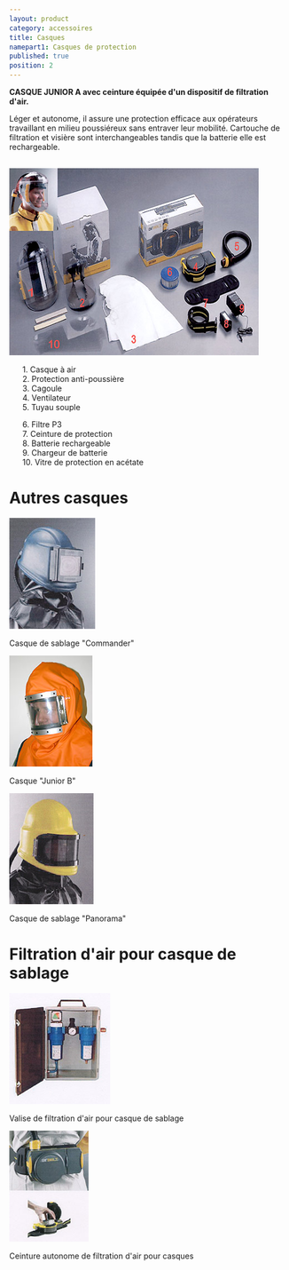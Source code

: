 ```yaml
---
layout: product
category: accessoires
title: Casques
namepart1: Casques de protection
published: true
position: 2
---
```


**CASQUE JUNIOR A avec ceinture équipée d'un dispositif de filtration d'air.**

Léger et autonome, il assure une protection efficace aux opérateurs travaillant en milieu poussiéreux sans entraver leur mobilité. Cartouche de filtration et visière sont interchangeables tandis que la batterie elle est rechargeable.

<div class="center-block" style="margin-top: 30px">
    <img class="img-responsive  center-block" src="/images/casques1.jpg"/>
</div>
<div class="row">
    <div class="col-md-2"></div>
    <div class="col-sm-6  col-md-4  box  text-center">
        <ul style="list-style: none">
            <li>1. Casque à air</li>
            <li>2. Protection anti-poussière</li>
            <li>3. Cagoule</li>
            <li>4. Ventilateur</li>
            <li>5. Tuyau souple</li>
        </ul>
    </div>
    <div class="col-sm-6 col-md-4  box  text-center">
        <ul style="list-style: none">
            <li>6. Filtre P3</li>
            <li>7. Ceinture de protection</li>
            <li>8. Batterie rechargeable</li>
            <li>9. Chargeur de batterie</li>
            <li>10. Vitre de protection en acétate</li>
        </ul>
    </div>
    <div class="col-md-2"></div>
</div>

# Autres casques

<div class="row">
    <div class="col-md-1"></div>
    <div class="col-sm-4 col-md-3  box  text-center">
        <img class="img-responsive  center-block" src="/images/casques2.jpg"/>
        <p>Casque de sablage "Commander"</p>
    </div>
    <div class="col-sm-4  col-md-3  box  text-center">
        <img class="img-responsive  center-block" src="/images/casques3.jpg"/>
        <p>Casque "Junior B"</p>
    </div>
    <div class="col-sm-4 col-md-3  box  text-center">
        <img class="img-responsive  center-block" src="/images/casques4.jpg"/>
        <p>Casque de sablage "Panorama"</p>
    </div>
    <div class="col-md-1"></div>
</div>


# Filtration d'air pour casque de sablage

<div class="row">
    <div class="col-md-2"></div>
    <div class="col-sm-6  col-md-4  box  text-center">
        <img class="img-responsive  center-block" src="/images/casques5.jpg"/>
        <p>Valise de filtration d'air pour casque de sablage</p>
    </div>
    <div class="col-sm-6 col-md-4  box  text-center">
        <img class="img-responsive  center-block" src="/images/casques6.jpg"/>
        <p>Ceinture autonome de filtration d'air pour casques</p>
    </div>
    <div class="col-md-2"></div>
</div>